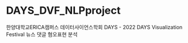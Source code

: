 # DAYS_DVF_NLPproject
한양대학교ERICA캠퍼스 데이터사이언스학회 DAYS - 2022 DAYS Visualization Festival 뉴스 댓글 혐오표현 분석
